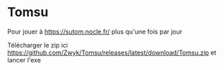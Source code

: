 # Tomsu

Pour jouer à https://sutom.nocle.fr/ plus qu'une fois par jour

Télécharger le zip ici https://github.com/Zwyk/Tomsu/releases/latest/download/Tomsu.zip et lancer l'exe
